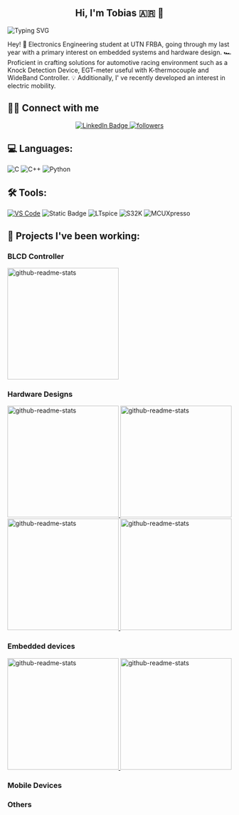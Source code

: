 <h2 align="center">Hi, I'm Tobias 🇦🇷 👋</h2>

![Typing SVG](https://readme-typing-svg.herokuapp.com?lines=Electronic+Engineer;Embedded+Systems;Hardware+Design)

Hey! 👋 Electronics Engineering student at UTN FRBA, going through my last year with a primary interest on embedded systems and hardware design. 
🏎️ Proficient in crafting solutions for automotive racing environment such as a Knock Detection Device, EGT-meter useful with K-thermocouple and WideBand Controller.
💡 Additionally, I' ve recently developed an interest in electric mobility.

## 🙋‍♂️ Connect with me 
<p align="center">
    <a href="https://www.linkedin.com/in/tobiasbavasso/">
        <img src="https://img.shields.io/badge/LinkedIn-blue?style=for-the-badge&logo=linkedin&logoColor=white" alt="LinkedIn Badge">
    </a>
    <a href="https://github.com/TobiasBp99">
        <img alt="followers" title="Follow me on Github" src="https://img.shields.io/github/followers/TobiasBp99?color=236ad3&style=for-the-badge&logo=github&label=Follow"/>
    </a>
</p>

## 💻 Languages:
![C](https://img.shields.io/badge/c-%2300599C.svg?style=for-the-badge&logo=c&logoColor=white) 
![C++](https://img.shields.io/badge/c++-%2300599C.svg?style=for-the-badge&logo=c%2B%2B&logoColor=white) 
![Python](https://img.shields.io/badge/python-3670A0?style=for-the-badge&logo=python&logoColor=ffdd54)

## 🛠️ Tools: 
[![VS Code](https://img.shields.io/badge/VS%20Code-blue?style=for-the-badge&logo=visual-studio-code)](your_vscode_workspace_link)
![Static Badge](https://img.shields.io/badge/Altium-gray?style=for-the-badge&logo=altiumdesigner&logoColor=black&labelColor=%23e8eaed&color=%23e8eaed)
![LTspice](https://img.shields.io/static/v1?style=for-the-badge&message=LTspice&color=900028&logo=LTspice&logoColor=FFFFFF&label=)
![S32K](https://img.shields.io/badge/S32K-Blue?style=for-the-badge&logo=NXP)
![MCUXpresso](https://img.shields.io/badge/MCUXpresso-Blue?style=for-the-badge&logo=NXP)

## 📕 Projects I've been working:

### BLCD Controller
<p align="left">
    <a href="https://github.com/TobiasBp99/BLCD-Controller">
        <img width="250" src="https://denvercoder1-github-readme-stats.vercel.app/api/pin/?username=TobiasBp99&repo=BLCD-Controller&theme=react&bg_color=1F222E&title_color=F85D7F&icon_color=F8D866&hide_border=true&show_icons=false" alt="github-readme-stats">
    </a>
</p>

### Hardware Designs

<p align="left">
    <a href="https://github.com/TobiasBp99/powerTrain">
        <img width="250" src="https://denvercoder1-github-readme-stats.vercel.app/api/pin/?username=TobiasBp99&repo=powerTrain&theme=react&bg_color=1F222E&title_color=F85D7F&icon_color=F8D866&hide_border=true&show_icons=false" alt="github-readme-stats">
    </a>
    <a href="https://github.com/TobiasBp99/remoteControl">
        <img width="250" src="https://denvercoder1-github-readme-stats.vercel.app/api/pin/?username=TobiasBp99&repo=remoteControl&theme=react&bg_color=1F222E&title_color=F85D7F&icon_color=F8D866&hide_border=true&show_icons=false" alt="github-readme-stats">
    </a>
    <a href="https://github.com/TobiasBp99/bms">
        <img width="250" src="https://denvercoder1-github-readme-stats.vercel.app/api/pin/?username=TobiasBp99&repo=bms&theme=react&bg_color=1F222E&title_color=F85D7F&icon_color=F8D866&hide_border=true&show_icons=false" alt="github-readme-stats">
    </a>
    <a href="https://github.com/TobiasBp99/nodeWiFi">
        <img width="250" src="https://denvercoder1-github-readme-stats.vercel.app/api/pin/?username=TobiasBp99&repo=nodeWiFi&theme=react&bg_color=1F222E&title_color=F85D7F&icon_color=F8D866&hide_border=true&show_icons=false" alt="github-readme-stats">
    </a>
</p>


### Embedded devices
<p align="left">
    <a href="https://github.com/TobiasBp99/LPC845-BRK">
        <img width="250" src="https://denvercoder1-github-readme-stats.vercel.app/api/pin/?username=TobiasBp99&repo=LPC845-BRK&theme=react&bg_color=1F222E&title_color=F85D7F&icon_color=F8D866&hide_border=true&show_icons=false" alt="github-readme-stats">
    </a>
    <a href="https://github.com/TobiasBp99/Nave-Assembly">
        <img width="250" src="https://denvercoder1-github-readme-stats.vercel.app/api/pin/?username=TobiasBp99&repo=Nave-Assembly&theme=react&bg_color=1F222E&title_color=F85D7F&icon_color=F8D866&hide_border=true&show_icons=false" alt="github-readme-stats">
    </a>
</p>

### Mobile Devices

<p align="left">

</p>


### Others

<p align="left">

</p>



